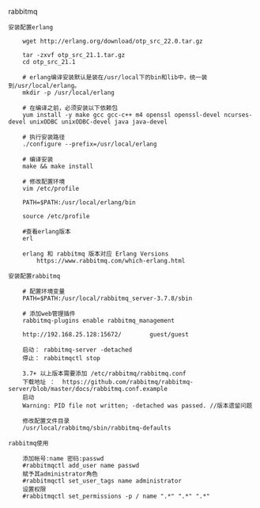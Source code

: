 rabbitmq

    安装配置erlang
                
        wget http://erlang.org/download/otp_src_22.0.tar.gz
        
        tar -zxvf otp_src_21.1.tar.gz
        cd otp_src_21.1
        
        # erlang编译安装默认是装在/usr/local下的bin和lib中，统一装到/usr/local/erlang。
        mkdir -p /usr/local/erlang
         
        # 在编译之前，必须安装以下依赖包
        yum install -y make gcc gcc-c++ m4 openssl openssl-devel ncurses-devel unixODBC unixODBC-devel java java-devel
         
        # 执行安装路径
        ./configure --prefix=/usr/local/erlang
        
        # 编译安装
        make && make install
        
        # 修改配置环境
        vim /etc/profile
        
        PATH=$PATH:/usr/local/erlang/bin
        
        source /etc/profile
        
        #查看erlang版本
        erl
        
        erlang 和 rabbitmq 版本对应 Erlang Versions
            https://www.rabbitmq.com/which-erlang.html

    安装配置rabbitmq
              
        # 配置环境变量
        PATH=$PATH:/usr/local/rabbitmq_server-3.7.8/sbin
    
        # 添加web管理插件
        rabbitmq-plugins enable rabbitmq_management
        
        http://192.168.25.128:15672/        guest/guest
        
        启动： rabbitmq-server -detached
        停止： rabbitmqctl stop
         
        3.7+ 以上版本需要添加 /etc/rabbitmq/rabbitmq.conf
        下载地址 ：  https://github.com/rabbitmq/rabbitmq-server/blob/master/docs/rabbitmq.conf.example
        启动
        Warning: PID file not written; -detached was passed. //版本遗留问题
        
        修改配置文件目录
        /usr/local/rabbitmq/sbin/rabbitmq-defaults
        
    rabbitmq使用
    
        添加帐号:name 密码:passwd
        #rabbitmqctl add_user name passwd
        赋予其administrator角色
        #rabbitmqctl set_user_tags name administrator
        设置权限
        #rabbitmqctl set_permissions -p / name ".*" ".*" ".*"